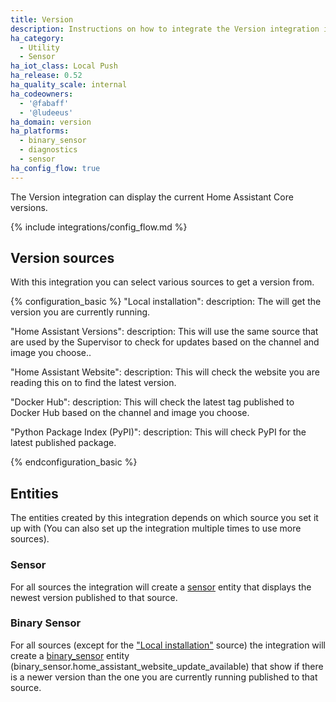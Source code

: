 ```yaml
---
title: Version
description: Instructions on how to integrate the Version integration into Home Assistant.
ha_category:
  - Utility
  - Sensor
ha_iot_class: Local Push
ha_release: 0.52
ha_quality_scale: internal
ha_codeowners:
  - '@fabaff'
  - '@ludeeus'
ha_domain: version
ha_platforms:
  - binary_sensor
  - diagnostics
  - sensor
ha_config_flow: true
---
```


The Version integration can display the current Home Assistant Core versions.

{% include integrations/config_flow.md %}

## Version sources

With this integration you can select various sources to get a version from.

{% configuration_basic %}
  "Local installation":
    description: The will get the version you are currently running.

  "Home Assistant Versions":
    description: This will use the same source that are used by the Supervisor to check for updates based on the channel and image you choose..

  "Home Assistant Website":
    description: This will check the website you are reading this on to find the latest version.

  "Docker Hub":
    description: This will check the latest tag published to Docker Hub based on the channel and image you choose.

  "Python Package Index (PyPI)":
    description: This will check PyPI for the latest published package.

{% endconfiguration_basic %}

## Entities

The entities created by this integration depends on which source you set it up with (You can also set up the integration multiple times to use more sources).

### Sensor

For all sources the integration will create a [sensor](/integrations/sensor) entity that displays the newest version published to that source.

### Binary Sensor

For all sources (except for the ["Local installation"](#local-installation) source) the integration will create a [binary_sensor](/integrations/binary_sensor) entity (binary_sensor.home_assistant_website_update_available) that show if there is a newer version than the one you are currently running published to that source.
